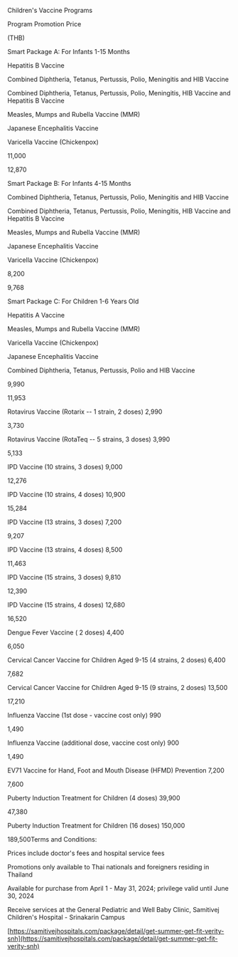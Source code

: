 Children's Vaccine Programs

Program Promotion Price

(THB)

Smart Package A: For Infants 1-15 Months

Hepatitis B Vaccine

Combined Diphtheria, Tetanus, Pertussis, Polio, Meningitis and HIB
Vaccine

Combined Diphtheria, Tetanus, Pertussis, Polio, Meningitis, HIB Vaccine
and Hepatitis B Vaccine

Measles, Mumps and Rubella Vaccine (MMR)

Japanese Encephalitis Vaccine

Varicella Vaccine (Chickenpox)

11,000

12,870

Smart Package B: For Infants 4-15 Months

Combined Diphtheria, Tetanus, Pertussis, Polio, Meningitis and HIB
Vaccine

Combined Diphtheria, Tetanus, Pertussis, Polio, Meningitis, HIB Vaccine
and Hepatitis B Vaccine

Measles, Mumps and Rubella Vaccine (MMR)

Japanese Encephalitis Vaccine

Varicella Vaccine (Chickenpox)

8,200

9,768

Smart Package C: For Children 1-6 Years Old

Hepatitis A Vaccine

Measles, Mumps and Rubella Vaccine (MMR)

Varicella Vaccine (Chickenpox)

Japanese Encephalitis Vaccine

Combined Diphtheria, Tetanus, Pertussis, Polio and HIB Vaccine

9,990

11,953

Rotavirus Vaccine (Rotarix -- 1 strain, 2 doses) 2,990

3,730

Rotavirus Vaccine (RotaTeq -- 5 strains, 3 doses) 3,990

5,133

IPD Vaccine (10 strains, 3 doses) 9,000

12,276

IPD Vaccine (10 strains, 4 doses) 10,900

15,284

IPD Vaccine (13 strains, 3 doses) 7,200

9,207

IPD Vaccine (13 strains, 4 doses) 8,500

11,463

IPD Vaccine (15 strains, 3 doses) 9,810

12,390

IPD Vaccine (15 strains, 4 doses) 12,680

16,520

Dengue Fever Vaccine ( 2 doses) 4,400

6,050

Cervical Cancer Vaccine for Children Aged 9-15 (4 strains, 2 doses)
6,400

7,682

Cervical Cancer Vaccine for Children Aged 9-15 (9 strains, 2 doses)
13,500

17,210

Influenza Vaccine (1st dose - vaccine cost only) 990

1,490

Influenza Vaccine (additional dose, vaccine cost only) 900

1,490

EV71 Vaccine for Hand, Foot and Mouth Disease (HFMD) Prevention 7,200

7,600

Puberty Induction Treatment for Children (4 doses) 39,900

47,380

Puberty Induction Treatment for Children (16 doses) 150,000

189,500Terms and Conditions:

Prices include doctor's fees and hospital service fees

Promotions only available to Thai nationals and foreigners residing in
Thailand

Available for purchase from April 1 - May 31, 2024; privilege valid
until June 30, 2024

Receive services at the General Pediatric and Well Baby Clinic,
Samitivej Children's Hospital - Srinakarin Campus

[https://samitivejhospitals.com/package/detail/get-summer-get-fit-verity-snh](https://samitivejhospitals.com/package/detail/get-summer-get-fit-verity-snh)
